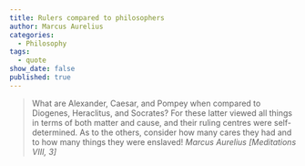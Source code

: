 ```yaml
---
title: Rulers compared to philosophers
author: Marcus Aurelius
categories:
  - Philosophy
tags:
  - quote
show_date: false
published: true
---
```

>What are Alexander, Caesar, and Pompey when compared to Diogenes, Heraclitus, and Socrates? For these latter viewed all things in terms of both matter and cause, and their ruling centres were self-determined. As to the others, consider how many cares they had and to how many things they were enslaved!
> <cite>Marcus Aurelius [Meditations VIII, 3]</cite>